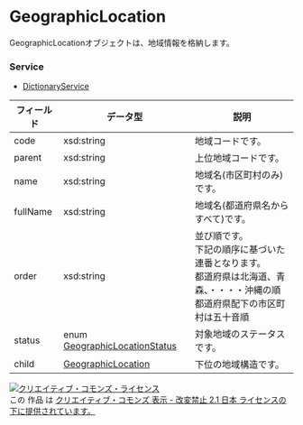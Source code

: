 # GeographicLocation
GeographicLocationオブジェクトは、地域情報を格納します。
### Service
+ [DictionaryService](../services/DictionaryService.md)

| フィールド | データ型 | 説明 | 
|---|---|---|
| code| xsd:string| 地域コードです。 |
| parent| xsd:string| 上位地域コードです。 |
| name| xsd:string| 地域名(市区町村のみ)です。 |
| fullName| xsd:string| 地域名(都道府県名からすべて)です。 |
| order| xsd:string| 並び順です。<br>下記の順序に基づいた連番となります。<br>都道府県は北海道、青森、・・・・沖縄の順<br>都道府県配下の市区町村は五十音順 |
| status| enum <a href="../data/GeographicLocationStatus.md">GeographicLocationStatus</a>| 対象地域のステータスです。 |
| child| <a href="../data/GeographicLocation.md">GeographicLocation</a>| 下位の地域構造です。 |
<a rel="license" href="http://creativecommons.org/licenses/by-nd/2.1/jp/"><img alt="クリエイティブ・コモンズ・ライセンス" style="border-width:0" src="https://i.creativecommons.org/l/by-nd/2.1/jp/88x31.png" /></a><br />この 作品 は <a rel="license" href="http://creativecommons.org/licenses/by-nd/2.1/jp/">クリエイティブ・コモンズ 表示 - 改変禁止 2.1 日本 ライセンスの下に提供されています。</a>
